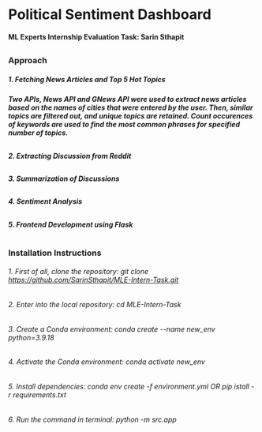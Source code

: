 # __Political Sentiment Dashboard__
#### __ML Experts Internship Evaluation Task: Sarin Sthapit__
##
### __Approach__
##### 1. __Fetching News Articles and Top 5 Hot Topics__
##### Two APIs, News API and GNews API were used to extract news articles based on the names of cities that were entered by the user. Then, similar topics are filtered out, and unique topics are retained. Count occurences of keywords are used to find the most common phrases for specified number of topics.
##
##### 2. __Extracting Discussion from Reddit__ 
##
##### 3. __Summarization of Discussions__
##
##### 4. __Sentiment Analysis__
##
##### 5. __Frontend Development using Flask__
#
### __Installation Instructions__
###### 1. First of all, clone the repository: _git clone https://github.com/SarinSthapit/MLE-Intern-Task.git_ 
###### 2. Enter into the local repository: _cd MLE-Intern-Task_
###### 3. Create a Conda environment: _conda create --name new_env python=3.9.18_
###### 4. Activate the Conda environment: _conda activate new_env_
###### 5. Install dependencies: _conda env create -f environment.yml_ OR _pip istall -r requirements.txt_
###### 6. Run the command in terminal: _python -m src.app_
